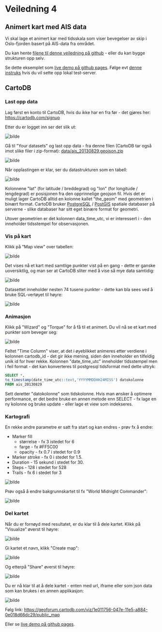 # Veiledning 4

## Animert kart med AIS data

Vi skal lage et animert kar med tidsskala som viser bevegelser av skip i Oslo-fjorden basert på AIS-data fra området.

Du kan hente [filene til denne veiledning på github](https://github.com/GeoForum/veiledning04) - eller du kan bygge strukturen opp selv.

Se dette eksemplet som <a href="http://geoforum.github.io/veiledning04/" target="_blank">live demo på github pages</a>. Følge evt [denne instruks](testserver.md) hvis du vil sette opp lokal test-server.

## CartoDB

### Last opp data

Lag først en konto til CartoDB, hvis du ikke har en fra før - det gjøres her:
https://cartodb.com/signup

Etter du er logget inn ser det slik ut:

![bilde](img/700_c01a.png)

Gå til "Your datasets" og last opp data - fra denne filen (CartoDB tar også imot slike filer i zip-format):
[data/ais_20130829.geojson.zip](data/ais_20130829.geojson.zip)

![bilde](img/700_c01d.png)

Når opplastingen er klar, ser du datastrukturen som en tabell:

![bilde](img/700_c01f.png)

Kolonnene "lat" (for latitude / breddegrad) og "lon" (for longitude / lengdegrad) er posisjonen fra den opprinnelige geojson fil. Hvis det er muligt lager CartoDB alltid en kolonne kallet "the_geom" med geometrien i binært format. CartoDB bruker [PostgreSQL](http://www.postgresql.org/) / [PostGIS](http://postgis.net/) spatiale databaser på serverne - slike databaser har sitt eget binære format for geometri.

Utover geometrien er det kolonnen data_time_utc, vi er interessert i - den inneholder tidsstempel for observasjonen.

### Vis på kart

Klikk på "Map view" over tabellen:

![bilde](img/c02a.png)

Det vises nå et kart med samtlige punkter vist på en gang - dette er ganske uoversiktlig, og man ser at CartoDB sliter med å vise så mye data samtidig:

![bilde](img/350_c03a.png)

Datasettet inneholder nesten 74 tusene punkter - dette kan bla sees ved å bruke SQL-vertøyet til høyre:

![bilde](img/700_c04a.png)

### Animasjon

Klikk på "Wizard" og "Torque" for å få til et animert. Du vil nå se et kart med punkter som beveger seg:

![bilde](img/700_c05c.png)

Feltet "Time Column" viser, at det i øyeblikket animeres etter verdiene i kolonnen cartodb_id - det gir ikke mening, siden den inneholder en tilfeldig unik id for hver rekke. Kolonnen "date_time_utc" inneholder tidsstempel men i feil format - det kan konverteres til postgresql tidsformat med dette uttryk:

```sql
SELECT *, 
to_timestamp(date_time_utc::text,'YYYYMMDDHH24MISS') datokolonne 
FROM ais_20130829
```
Sett deretter "datokolonne" som tidskolonne. Hvis man ønsker å optimere performance, er det bedre bruke en annen metode enn SELECT - fx lage en ny kolonne og bruke update - eller lage et view som indekseres.

### Kartografi

En rekke andre parametre er satt fra start og kan endres - prøv fx å endre:
* Marker fill 
  * størrelse - fx 3 istedet for 6
  * farge - fx #FF5C00
  * opacity - fx 0.7 i stedet for 0.9
* Marker stroke - fx 0 i stedet for 1.5.
* Duration - 15 sekund i stedet for 30.
* Steps - 128 i stedet for 528
* Trails - fx 6 i stedet for 3

![bilde](img/c05e.png)

Prøv også å endre bakgrunnskartet til fx "World Midnight Commander":

![bilde](img/c05f.png)

### Del kartet

Når du er fornøyd med resultatet, er du klar til å dele kartet. Klikk på "Visualize" øverst til høyre:

![bilde](img/c07a.png)

Gi kartet et navn, klikk "Create map":

![bilde](img/c07b.png)

Og etterpå "Share" øverst til høyre:

![bilde](img/c07c.png)

Du er nå klar til at å dele kartet - enten med url, iframe eller som json data som kan brukes i en annen applikasjon:

![bilde](img/700_c07d.png)

Følg link:
https://geoforum.cartodb.com/viz/1e011756-047e-11e5-a884-0e018d66dc29/public_map

Eller se <a href="http://geoforum.github.io/veiledning04/" target="_blank">live demo på github pages</a>.